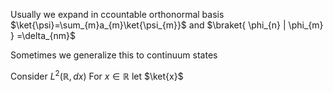 Usually we expand in ccountable orthonormal basis $\ket{\psi}=\sum_{m}a_{m}\ket{\psi_{m}}$ and $\braket{ \phi_{n} | \phi_{m} } =\delta_{nm}$

Sometimes we generalize this to continuum states

Consider $L^2(\mathbb{R},dx)$
For $x\in \mathbb{R}$ let $\ket{x}$